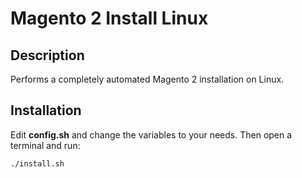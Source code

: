 # Magento 2 Install Linux

## Description

Performs a completely automated Magento 2 installation on Linux.

## Installation

Edit **config.sh** and change the variables to your needs. Then open a terminal and run:

```
./install.sh
```
